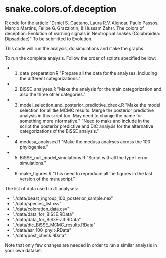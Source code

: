snake.colors.of.deception
=========================

R code for the article "Daniel S. Caetano, Laura R.V. Alencar, Paulo Passos, Marcio Martins, Felipe G. Grazziotin, & Hussam Zaher. The colors of deception: Evolution of warning signals in Neotropical snakes (Colubroidea: Dipsadidae)" To be submitted to Evolution.

This code will run the analysis, do simulations and make the graphs.

To run the complete analysis. Follow the order of scripts specified bellow:
 - 1) data_preparation.R "Prepare all the data for the analyses. Including the different categorizations."
 - 2) BiSSE_analyses.R "Make the analysis for the main categorization and also the three other categories."
 - 3) model_selection_and_posterior_predictive_check.R "Make the model selection for all the MCMC results. Merge the posterior predictive analysis in this script too. May need to change the name for something more informative." "Need to make and include in the script the posterior predictive and DIC analysis for the alternative categorizations of the BiSSE analysis."
 - 4) medusa_analyses.R "Make the medusa analyses across the 100 phylogenies."
 - 5) BiSSE_null_model_simulations.R "Script with all the type I error simulations."
 - 6) make_figures.R "This need to reproduce all the figures in the last version of the manuscript."

The list of data used in all analyses:
 - "./data/beast_ingroup_100_posterior_sample.nex"
 - "./data/species_list.csv"
 - "./data/coloration_data.csv"
 - "./data/data_for_BiSSE.RData"
 - "./data/data_for_BiSSE-alt.RData"
 - "./data/dic_BiSSE_MCMC_results.RData"
 - "./data/asr_100_phylo.RData"
 - "./data/post_check.RData"

Note that only few changes are needed in order to run a similar analysis in your own dataset.
